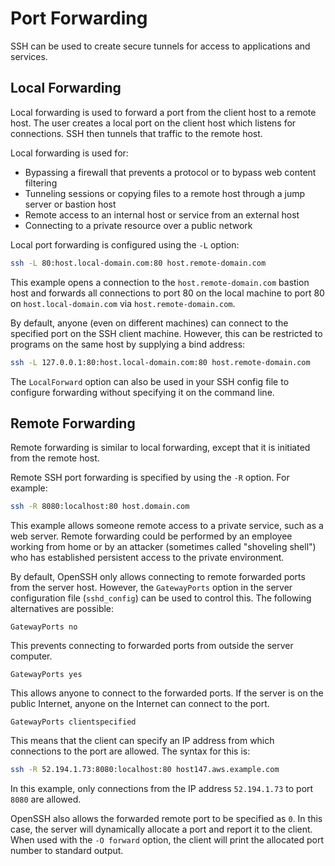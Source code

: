 # Port Forwarding

SSH can be used to create secure tunnels for access to applications and services.

## Local Forwarding

Local forwarding is used to forward a port from the client host to a remote host. The user creates a local port on the client host which listens for connections. SSH then tunnels that traffic to the remote host.

Local forwarding is used for:

- Bypassing a firewall that prevents a protocol or to bypass web content filtering
- Tunneling sessions or copying files to a remote host through a jump server or bastion host
- Remote access to an internal host or service from an external host
- Connecting to a private resource over a public network

Local port forwarding is configured using the `-L` option:

```bash
ssh -L 80:host.local-domain.com:80 host.remote-domain.com
```

This example opens a connection to the `host.remote-domain.com` bastion host and forwards all connections to port 80 on the local machine to port 80 on `host.local-domain.com` via `host.remote-domain.com`.

By default, anyone (even on different machines) can connect to the specified port on the SSH client machine. However, this can be restricted to programs on the same host by supplying a bind address:

```bash
ssh -L 127.0.0.1:80:host.local-domain.com:80 host.remote-domain.com
```

The `LocalForward` option can also be used in your SSH config file to configure forwarding without specifying it on the command line.

## Remote Forwarding

Remote forwarding is similar to local forwarding, except that it is initiated from the remote host.

Remote SSH port forwarding is specified by using the `-R` option. For example:

```bash
ssh -R 8080:localhost:80 host.domain.com
```

This example allows someone remote access to a private service, such as a web server. Remote forwarding could be performed by an employee working from home or by an attacker (sometimes called "shoveling shell") who has established persistent access to the private environment.

By default, OpenSSH only allows connecting to remote forwarded ports from the server host. However, the `GatewayPorts` option in the server configuration file (`sshd_config`) can be used to control this. The following alternatives are possible:

```text
GatewayPorts no
```
This prevents connecting to forwarded ports from outside the server computer.

```text
GatewayPorts yes
```
This allows anyone to connect to the forwarded ports. If the server is on the public Internet, anyone on the Internet can connect to the port.

```text
GatewayPorts clientspecified
```
This means that the client can specify an IP address from which connections to the port are allowed. The syntax for this is:

```bash
ssh -R 52.194.1.73:8080:localhost:80 host147.aws.example.com
```

In this example, only connections from the IP address `52.194.1.73` to port `8080` are allowed.

OpenSSH also allows the forwarded remote port to be specified as `0`. In this case, the server will dynamically allocate a port and report it to the client. When used with the `-O forward` option, the client will print the allocated port number to standard output.
